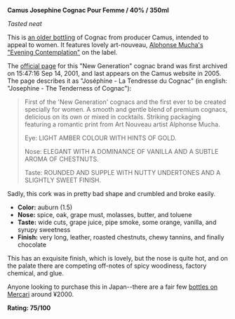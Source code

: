 **Camus Josephine Cognac Pour Femme / 40% / 350ml**

*Tasted neat*

This is [an older bottling](https://www.thewhiskyexchange.com/p/11205/camus-josephine-cognac-pour-femme) of Cognac from producer Camus, intended to appeal to women.  It features lovely art-nouveau, [Alphonse Mucha's "Evening Contemplation"](https://www.alfonsmucha.org/Evening-Contemplation.-From-The-Times-Of-The-Day-Series.-1899.html) on the label.

The [official page](https://web.archive.org/web/20010914154716/http://www.camus.fr/newgen_a.htm) for this "New Generation" cognac brand was first archived on 15:47:16 Sep 14, 2001, and last appears on the Camus website in 2005. The page describes it as "Joséphine - La Tendresse du Cognac" (in english: "Josephine - The Tenderness of Cognac"):

> First of the 'New Generation' cognacs and the first ever to be created specially for women. A smooth and gentle blend of premium cognacs, delicious on its own or mixed in cocktails. Striking packaging featuring a romantic print from Art Nouveau artist Alphonse Mucha.
> 
> Eye:	LIGHT AMBER COLOUR WITH HINTS OF GOLD.
>
> Nose:	ELEGANT WITH A DOMINANCE OF VANILLA AND A SUBTLE AROMA OF CHESTNUTS.
>
> Taste:	ROUNDED AND SUPPLE WITH NUTTY UNDERTONES AND A SLIGHTLY SWEET FINISH.

Sadly, this cork was in pretty bad shape and crumbled and broke easily.

* **Color:** auburn (1.5)
* **Nose:** spice, oak, grape must, molasses, butter, and toluene
* **Taste:** wide cuts, grape juice, pipe smoke, some orange, vanilla, and syrupy sweetness 
* **Finish:** very long, leather, roasted chestnuts, chewy tannins, and finally chocolate

This has an exquisite finish, which is lovely, but the nose is quite hot, and on the palate there are competing off-notes of spicy woodiness, factory chemical, and glue.

Anyone looking to purchase this in Japan--there are a fair few [bottles on Mercari](https://jp.mercari.com/search?keyword=CAMUS+COGNAC+JOSEPHINE) around ¥2000.

**Rating: 75/100**